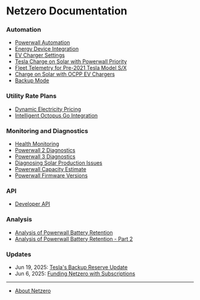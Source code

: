 # Netzero Documentation

### Automation

- [Powerwall Automation](https://www.netzero.energy/docs/automation)
- [Energy Device Integration](https://www.netzero.energy/docs/enode)
- [EV Charger Settings](https://www.netzero.energy/docs/ev_charger_settings)
- [Tesla Charge on Solar with Powerwall Priority](https://www.netzero.energy/docs/charge_on_solar_tesla)
- [Fleet Telemetry for Pre-2021 Tesla Model S/X](https://docs.netzero.energy/docs/ev_charging/FleetTelemetryModelSX)
- [Charge on Solar with OCPP EV Chargers](https://www.netzero.energy/docs/charge_on_solar)
- [Backup Mode](https://www.netzero.energy/docs/backup_mode)

### Utility Rate Plans

- [Dynamic Electricity Pricing](https://www.netzero.energy/docs/tariffs)
- [Intelligent Octopus Go Integration](https://www.netzero.energy/docs/intelligent_octopus_go)

### Monitoring and Diagnostics

- [Health Monitoring](https://www.netzero.energy/docs/alerting)
- [Powerwall 2 Diagnostics](https://www.netzero.energy/docs/diagnostics/powerwall2)
- [Powerwall 3 Diagnostics](https://www.netzero.energy/docs/diagnostics/powerwall3)
- [Diagnosing Solar Production Issues](https://www.netzero.energy/docs/diagnostics/solar_production)
- [Powerwall Capacity Estimate](https://www.netzero.energy/docs/capacity_estimate)
- [Powerwall Firmware Versions](https://www.netzero.energy/firmware_versions)

### API

- [Developer API](https://www.netzero.energy/docs/api)

### Analysis

- [Analysis of Powerwall Battery Retention](https://www.netzero.energy/content/2025-02/powerwall-analysis)
- [Analysis of Powerwall Battery Retention - Part 2](https://www.netzero.energy/content/2025-10/powerwall-analysis-2)

### Updates
 - Jun 19, 2025: [Tesla's Backup Reserve Update](https://www.netzero.energy/docs/backup_reserve_update)
 - Jun 6, 2025: [Funding Netzero with Subscriptions](https://www.netzero.energy/docs/subscription)

---

- [About Netzero](https://www.netzero.energy)
